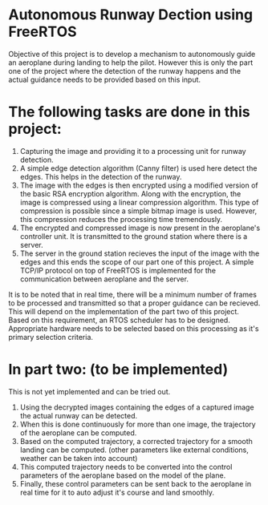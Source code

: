 # Autonomous Runway Dection using FreeRTOS
Objective of this project is to develop a mechanism to autonomously guide an aeroplane during landing to help the pilot. 
However this is only the part one of the project where the detection of the runway happens and the actual guidance needs to be provided based on this input. 

# The following tasks are done in this project: 
1. Capturing the image and providing it to a processing unit for runway detection.
2. A simple edge detection algorithm (Canny filter) is used here detect the edges. This helps in the detection of the runway. 
3. The image with the edges is then encrypted using a modified version of the basic RSA encryption algorithm. Along with the encryption, the image is compressed using a linear compression algorithm. This type of compression is possible since a simple bitmap image is used. However, this compression reduces the processing time tremendously. 
4. The encrypted and compressed image is now present in the aeroplane's controller unit. It is transmitted to the ground station where there is a server.
5. The server in the ground station recieves the input of the image with the edges and this ends the scope of our part one of this project. 
A simple TCP/IP protocol on top of FreeRTOS is implemented for the communication between aeroplane and the server.

It is to be noted that in real time, there will be a minimum number of frames to be processed and transmitted so that a proper guidance can be recieved. This will depend on the implementation of the part two of this project. Based on this requirement, an RTOS scheduler has to be designed. Appropriate hardware needs to be selected based on this processing as it's primary selection criteria.



# In part two: (to be implemented) 
This is not yet implemented and can be tried out. 
1. Using the decrypted images containing the edges of a captured image the actual runway can be detected. 
2. When this is done continuously for more than one image, the trajectory of the aeroplane can be computed. 
3. Based on the computed trajectory, a corrected trajectory for a smooth landing can be computed. (other parameters like external conditions, weather can be taken into account)
4. This computed trajectory needs to be converted into the control parameters of the aeroplane based on the model of the plane.
5. Finally, these control parameters can be sent back to the aeroplane in real time for it to auto adjust it's course and land smoothly. 

